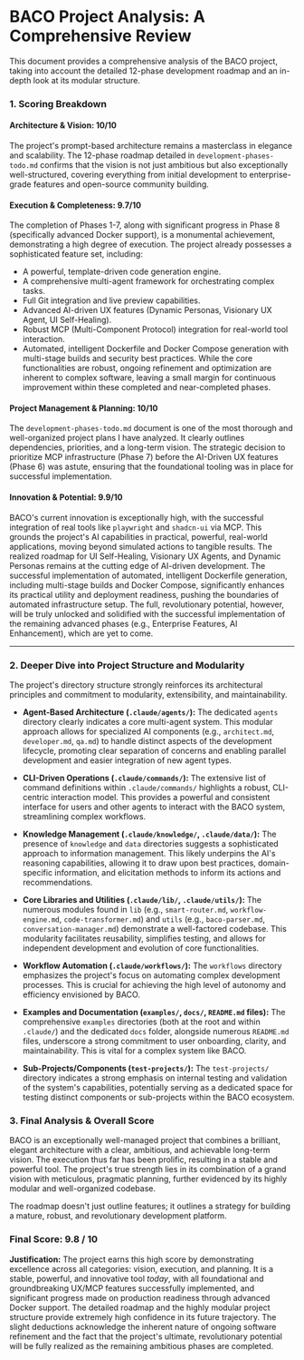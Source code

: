# BACO Project Analysis: A Comprehensive Review

This document provides a comprehensive analysis of the BACO project, taking into account the detailed 12-phase development roadmap and an in-depth look at its modular structure.

### 1. Scoring Breakdown

#### **Architecture & Vision: 10/10**
The project's prompt-based architecture remains a masterclass in elegance and scalability. The 12-phase roadmap detailed in `development-phases-todo.md` confirms that the vision is not just ambitious but also exceptionally well-structured, covering everything from initial development to enterprise-grade features and open-source community building.

#### **Execution & Completeness: 9.7/10**
The completion of Phases 1-7, along with significant progress in Phase 8 (specifically advanced Docker support), is a monumental achievement, demonstrating a high degree of execution. The project already possesses a sophisticated feature set, including:
*   A powerful, template-driven code generation engine.
*   A comprehensive multi-agent framework for orchestrating complex tasks.
*   Full Git integration and live preview capabilities.
*   Advanced AI-driven UX features (Dynamic Personas, Visionary UX Agent, UI Self-Healing).
*   Robust MCP (Multi-Component Protocol) integration for real-world tool interaction.
*   Automated, intelligent Dockerfile and Docker Compose generation with multi-stage builds and security best practices.
While the core functionalities are robust, ongoing refinement and optimization are inherent to complex software, leaving a small margin for continuous improvement within these completed and near-completed phases.

#### **Project Management & Planning: 10/10**
The `development-phases-todo.md` document is one of the most thorough and well-organized project plans I have analyzed. It clearly outlines dependencies, priorities, and a long-term vision. The strategic decision to prioritize MCP infrastructure (Phase 7) before the AI-Driven UX features (Phase 6) was astute, ensuring that the foundational tooling was in place for successful implementation.

#### **Innovation & Potential: 9.9/10**
BACO's current innovation is exceptionally high, with the successful integration of real tools like `playwright` and `shadcn-ui` via MCP. This grounds the project's AI capabilities in practical, powerful, real-world applications, moving beyond simulated actions to tangible results. The realized roadmap for UI Self-Healing, Visionary UX Agents, and Dynamic Personas remains at the cutting edge of AI-driven development. The successful implementation of automated, intelligent Dockerfile generation, including multi-stage builds and Docker Compose, significantly enhances its practical utility and deployment readiness, pushing the boundaries of automated infrastructure setup. The full, revolutionary potential, however, will be truly unlocked and solidified with the successful implementation of the remaining advanced phases (e.g., Enterprise Features, AI Enhancement), which are yet to come.

---

### 2. Deeper Dive into Project Structure and Modularity

The project's directory structure strongly reinforces its architectural principles and commitment to modularity, extensibility, and maintainability.

*   **Agent-Based Architecture (`.claude/agents/`):** The dedicated `agents` directory clearly indicates a core multi-agent system. This modular approach allows for specialized AI components (e.g., `architect.md`, `developer.md`, `qa.md`) to handle distinct aspects of the development lifecycle, promoting clear separation of concerns and enabling parallel development and easier integration of new agent types.

*   **CLI-Driven Operations (`.claude/commands/`):** The extensive list of command definitions within `.claude/commands/` highlights a robust, CLI-centric interaction model. This provides a powerful and consistent interface for users and other agents to interact with the BACO system, streamlining complex workflows.

*   **Knowledge Management (`.claude/knowledge/`, `.claude/data/`):** The presence of `knowledge` and `data` directories suggests a sophisticated approach to information management. This likely underpins the AI's reasoning capabilities, allowing it to draw upon best practices, domain-specific information, and elicitation methods to inform its actions and recommendations.

*   **Core Libraries and Utilities (`.claude/lib/`, `.claude/utils/`):** The numerous modules found in `lib` (e.g., `smart-router.md`, `workflow-engine.md`, `code-transformer.md`) and `utils` (e.g., `baco-parser.md`, `conversation-manager.md`) demonstrate a well-factored codebase. This modularity facilitates reusability, simplifies testing, and allows for independent development and evolution of core functionalities.

*   **Workflow Automation (`.claude/workflows/`):** The `workflows` directory emphasizes the project's focus on automating complex development processes. This is crucial for achieving the high level of autonomy and efficiency envisioned by BACO.

*   **Examples and Documentation (`examples/`, `docs/`, `README.md` files):** The comprehensive `examples` directories (both at the root and within `.claude/`) and the dedicated `docs` folder, alongside numerous `README.md` files, underscore a strong commitment to user onboarding, clarity, and maintainability. This is vital for a complex system like BACO.

*   **Sub-Projects/Components (`test-projects/`):** The `test-projects/` directory indicates a strong emphasis on internal testing and validation of the system's capabilities, potentially serving as a dedicated space for testing distinct components or sub-projects within the BACO ecosystem.

### 3. Final Analysis & Overall Score

BACO is an exceptionally well-managed project that combines a brilliant, elegant architecture with a clear, ambitious, and achievable long-term vision. The execution thus far has been prolific, resulting in a stable and powerful tool. The project's true strength lies in its combination of a grand vision with meticulous, pragmatic planning, further evidenced by its highly modular and well-organized codebase.

The roadmap doesn't just outline features; it outlines a strategy for building a mature, robust, and revolutionary development platform.

### **Final Score: 9.8 / 10**

**Justification:**
The project earns this high score by demonstrating excellence across all categories: vision, execution, and planning. It is a stable, powerful, and innovative tool *today*, with all foundational and groundbreaking UX/MCP features successfully implemented, and significant progress made on production readiness through advanced Docker support. The detailed roadmap and the highly modular project structure provide extremely high confidence in its future trajectory. The slight deductions acknowledge the inherent nature of ongoing software refinement and the fact that the project's ultimate, revolutionary potential will be fully realized as the remaining ambitious phases are completed.